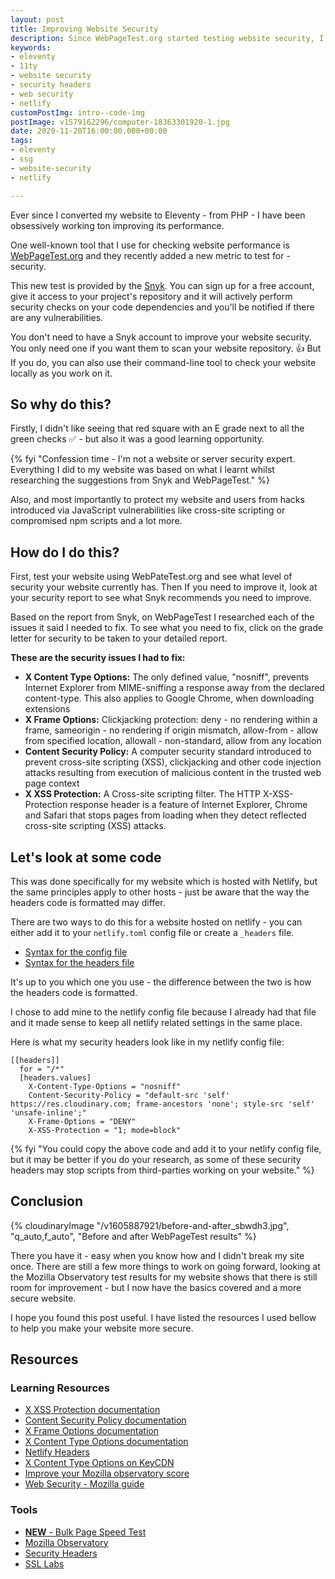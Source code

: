 ```yaml
---
layout: post
title: Improving Website Security
description: Since WebPageTest.org started testing website security, I wanted to learn more about it & figure out how to improve my website security using headers on Netlify
keywords:
- eleventy
- 11ty
- website security
- security headers
- web security
- netlify
customPostImg: intro--code-img
postImage: v1579162296/computer-18363301920-1.jpg
date: 2020-11-20T16:00:00.000+00:00
tags:
- eleventy
- ssg
- website-security
- netlify

---
```

Ever since I converted my website to Eleventy - from PHP - I have been obsessively working ton improving its performance.

One well-known tool that I use for checking website performance is [WebPageTest.org](https://www.webpagetest.org "Test your website performance") and they recently added a new metric to test for - security.

This new test is provided by the [Snyk](https://snyk.io/). You can sign up for a free account, give it access to your project's repository and it will actively perform security checks on your code dependencies and you'll be notified if there are any vulnerabilities.

You don't need to have a Snyk account to improve your website security. You only need one if you want them to scan your website repository. 👍 But If you do, you can also use their command-line tool to check your website locally as you work on it.

## So why do this?

Firstly, I didn't like seeing that red square with an E grade next to all the green checks ✅ - but also it was a good learning opportunity.

{% fyi "Confession time - I'm not a website or server security expert. Everything I did to my website was based on what I learnt whilst researching the suggestions from Snyk and WebPageTest." %}

Also, and most importantly to protect my website and users from hacks introduced via JavaScript vulnerabilities like cross-site scripting or compromised npm scripts and a lot more.

## How do I do this?

First, test your website using WebPateTest.org and see what level of security your website currently has. Then If you need to improve it, look at your security report to see what Snyk recommends you need to improve.

Based on the report from Snyk, on WebPageTest I researched each of the issues it said I needed to fix. To see what you need to fix, click on the grade letter for security to be taken to your detailed report.

**These are the security issues I had to fix:**

* **X Content Type Options:**
  The only defined value, "nosniff", prevents Internet Explorer from MIME-sniffing a response away from the declared content-type. This also applies to Google Chrome, when downloading extensions
* **X Frame Options:**
  Clickjacking protection: deny - no rendering within a frame, sameorigin - no rendering if origin mismatch, allow-from - allow from specified location, allowall - non-standard, allow from any location
* **Content Security Policy:**
  A computer security standard introduced to prevent cross-site scripting (XSS), clickjacking and other code injection attacks resulting from execution of malicious content in the trusted web page context
* **X XSS Protection:**
  A Cross-site scripting filter. The HTTP X-XSS-Protection response header is a feature of Internet Explorer, Chrome and Safari that stops pages from loading when they detect reflected cross-site scripting (XSS) attacks.

## Let's look at some code

This was done specifically for my website which is hosted with Netlify, but the same principles apply to other hosts - just be aware that the way the headers code is formatted may differ.

There are two ways to do this for a website hosted on netlify - you can either add it to your `netlify.toml` config file or create a `_headers` file.

* [Syntax for the config file](https://docs.netlify.com/routing/headers/#syntax-for-the-netlify-configuration-file)
* [Syntax for the headers file](https://docs.netlify.com/routing/headers/#syntax-for-the-headers-file)

It's up to you which one you use - the difference between the two is how the headers code is formatted.

I chose to add mine to the netlify config file because I already had that file and it made sense to keep all netlify related settings in the same place.

Here is what my security headers look like in my netlify config file:

    [[headers]]
      for = "/*"
      [headers.values]
        X-Content-Type-Options = "nosniff"
        Content-Security-Policy = "default-src 'self' https://res.cloudinary.com; frame-ancestors 'none'; style-src 'self' 'unsafe-inline';"
        X-Frame-Options = "DENY"
        X-XSS-Protection = "1; mode=block"

{% fyi "You could copy the above code and add it to your netlify config file, but it may be better if you do your research, as some of these security headers may stop scripts from third-parties working on your website." %}

## Conclusion

{% cloudinaryImage "/v1605887921/before-and-after_sbwdh3.jpg", "q_auto,f_auto", "Before and after WebPageTest results" %}

There you have it - easy when you know how and I didn't break my site once. There are still a few more things to work on going forward, looking at the Mozilla Observatory test results for my website shows that there is still room for improvement - but I now have the basics covered and a more secure website.

I hope you found this post useful. I have listed the resources I used bellow to help you make your website more secure.

## Resources

### Learning Resources

* [X XSS Protection documentation](https://developer.mozilla.org/en-US/docs/Web/HTTP/Headers/X-XSS-Protection)
* [Content Security Policy documentation](https://developer.mozilla.org/en-US/docs/Web/HTTP/CSP)
* [X Frame Options documentation](https://developer.mozilla.org/en-US/docs/Web/HTTP/Headers/X-Frame-Options)
* [X Content Type Options documentation](https://developer.mozilla.org/en-US/docs/Web/HTTP/Headers/X-Content-Type-Options)
* [Netlify Headers](https://notes.elmiko.dev/2019/06/27/netlify-headers.html)
* [X Content Type Options on KeyCDN](https://www.keycdn.com/support/x-content-type-options)
* [Improve your Mozilla observatory score](https://www.tomodwyer.com/posts/2017-08-20-improve-your-mozilla-observatory-score/)
* [Web Security - Mozilla guide](https://infosec.mozilla.org/guidelines/web_security)

### Tools
* [**NEW** - Bulk Page Speed Test](https://www.experte.com/pagespeed)
* [Mozilla Observatory](https://observatory.mozilla.org/)
* [Security Headers](https://securityheaders.com/)
* [SSL Labs](https://www.ssllabs.com/ssltest/)
